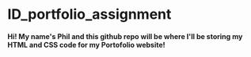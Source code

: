 # ID_portfolio_assignment

#### Hi! My name's Phil and this github repo will be where I'll be storing my HTML and CSS code for my Portofolio website!